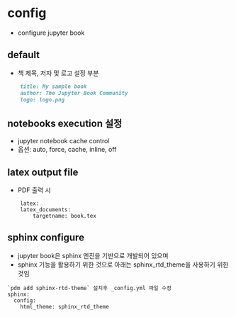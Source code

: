 # config
* configure jupyter book

## default
* 책 제목, 저자 및 로고 설정 부분
```md
    title: My sample book
    author: The Jupyter Book Community
    logo: logo.png
```

## notebooks execution 설정
* jupyter notebook cache control
* 옵션: auto, force, cache, inline, off

## latex output file
* PDF 출력 시
```
    latex:
    latex_documents:
        targetname: book.tex
```

## sphinx configure
* jupyter book은 sphinx 엔진을 기반으로 개발되어 있으며
* sphinx 기능을 활용하기 위한 것으로 아래는 sphinx_rtd_theme을 사용하기 위한 것임
```
`pdm add sphinx-rtd-theme` 설치후 _config.yml 파일 수정
sphinx:
  config:
    html_theme: sphinx_rtd_theme
```